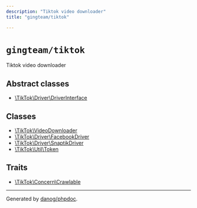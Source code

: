 ```yaml
---
description: "Tiktok video downloader"
title: "gingteam/tiktok"

---
```

# `gingteam/tiktok`

Tiktok video downloader



## Abstract classes
* [\TikTok\Driver\DriverInterface](TikTok/Driver/DriverInterface.md)

## Classes
* [\TikTok\VideoDownloader](TikTok/VideoDownloader.md)
* [\TikTok\Driver\FacebookDriver](TikTok/Driver/FacebookDriver.md)
* [\TikTok\Driver\SnaptikDriver](TikTok/Driver/SnaptikDriver.md)
* [\TikTok\Util\Token](TikTok/Util/Token.md)

## Traits
* [\TikTok\Concern\Crawlable](TikTok/Concern/Crawlable.md)


---
Generated by [danog/phpdoc](https://phpdoc.daniil.it).  